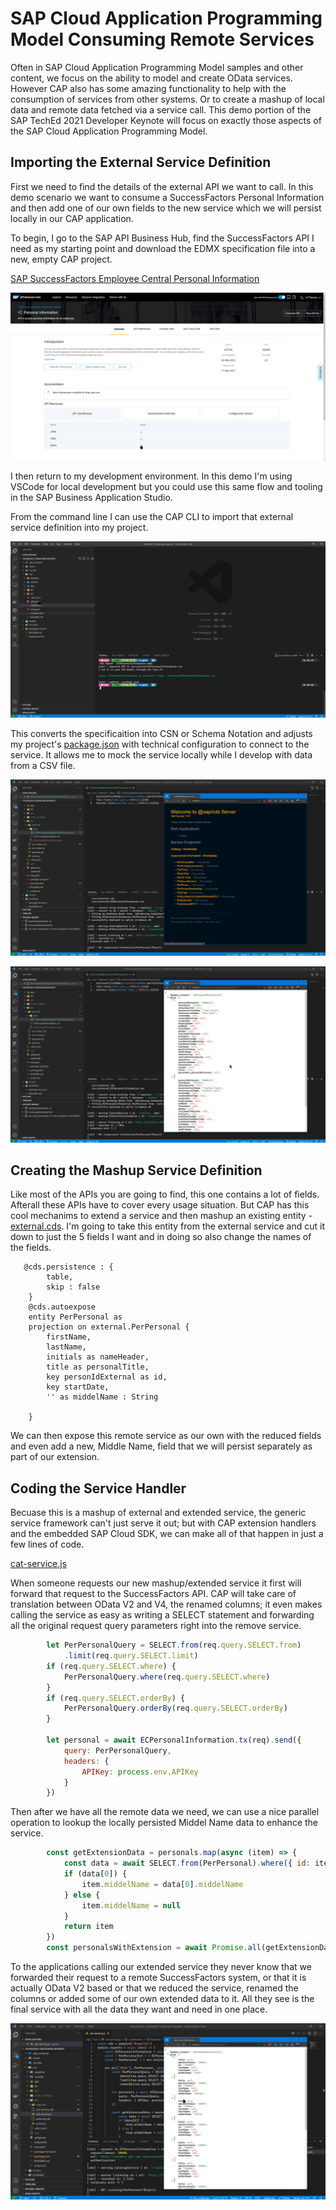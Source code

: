 # SAP Cloud Application Programming Model Consuming Remote Services

Often in SAP Cloud Application Programming Model samples and other content, we focus on the ability to model and create OData services. However CAP also has some amazing functionality to help with the consumption of services from other systems. Or to create a mashup of local data and remote data fetched via a service call. This demo portion of the SAP TechEd 2021 Developer Keynote will focus on exactly those aspects of the SAP Cloud Application Programming Model.

## Importing the External Service Definition

First we need to find the details of the external API we want to call. In this demo scenario we want to consume a SuccessFactors Personal Information and then add one of our own fields to the new service which we will persist locally in our CAP application.

To begin, I go to the SAP API Business Hub, find the SuccessFactors API I need as my starting point and download the EDMX specification file into a new, empty CAP project.

[SAP SuccessFactors Employee Central Personal Information](https://api.sap.com/api/ECPersonalInformation/overview)

![SAP SuccessFactors Employee Central Personal Information](../../images/cap_api_hub1.jpg)

I then return to my development environment. In this demo I'm using VSCode for local development but you could use this same flow and tooling in the SAP Business Application Studio. 

From the command line I can use the CAP CLI to import that external service definition into my project.

![Import EDMX](../../images/cap_import_edmx.jpg)

This converts the specificaition into CSN or Schema Notation and adjusts my project's [package.json](./package.json#L53-L65) with technical configuration to connect to the service.  It allows me to mock the service locally while I develop with data from a CSV file.

![Mock Testing](../../images/cap_mock_testing.jpg)

![Mock Testing Results](../../images/cap_mock_testing_2.jpg)

## Creating the Mashup Service Definition

Like most of the APIs you are going to find, this one contains a lot of fields. Afterall these APIs have to cover every usage situation. But CAP has this cool mechanims to extend a service and then mashup an existing entity - [external.cds](./srv/cat-service.cds). I'm going to take this entity from the external service and cut it down to just the 5 fields I want and in doing so also change the names of the fields.

``` cds
   @cds.persistence : {
        table,
        skip : false
    }
    @cds.autoexpose
    entity PerPersonal as
    projection on external.PerPersonal {
        firstName,
        lastName,
        initials as nameHeader,
        title as personalTitle,
        key personIdExternal as id,
        key startDate,
        '' as middelName : String

    }
```

We can then expose this remote service as our own with the reduced fields and even add a new, Middle Name, field that we will persist separately as part of our extension. 

## Coding the Service Handler

Becuase this is a mashup of external and extended service, the generic service framework can't just serve it out; but with CAP extension handlers and the embedded SAP Cloud SDK, we can make all of that happen in just a few lines of code.

[cat-service.js](./srv/cat-service.js)

When someone requests our new mashup/extended service it first will forward that request to the SuccessFactors API.  CAP will take care of translation between OData V2 and V4, the renamed columns; it even makes calling the service as easy as writing a SELECT statement and forwarding all the original request query parameters right into the remove service.

``` javascript
        let PerPersonalQuery = SELECT.from(req.query.SELECT.from)
            .limit(req.query.SELECT.limit)
        if (req.query.SELECT.where) {
            PerPersonalQuery.where(req.query.SELECT.where)
        }
        if (req.query.SELECT.orderBy) {
            PerPersonalQuery.orderBy(req.query.SELECT.orderBy)
        }

        let personal = await ECPersonalInformation.tx(req).send({
            query: PerPersonalQuery,
            headers: {
                APIKey: process.env.APIKey
            }
        })
```

Then after we have all the remote data we need, we can use a nice parallel operation to lookup the locally persisted Middel Name data to enhance the service. 

``` javascript
        const getExtensionData = personals.map(async (item) => {
            const data = await SELECT.from(PerPersonal).where({ id: item.id })
            if (data[0]) {
                item.middelName = data[0].middelName
            } else {
                item.middelName = null
            }
            return item
        })
        const personalsWithExtension = await Promise.all(getExtensionData)
```

To the applications calling our extended service they never know that we forwarded their request to a remote SuccessFactors system, or that it is actually OData V2 based or that we reduced the service, renamed the columns or added some of our own extended data to it.  All they see is the final service with all the data they want and need in one place.

![Final Tests](../../images/cap_final_testing.jpg)